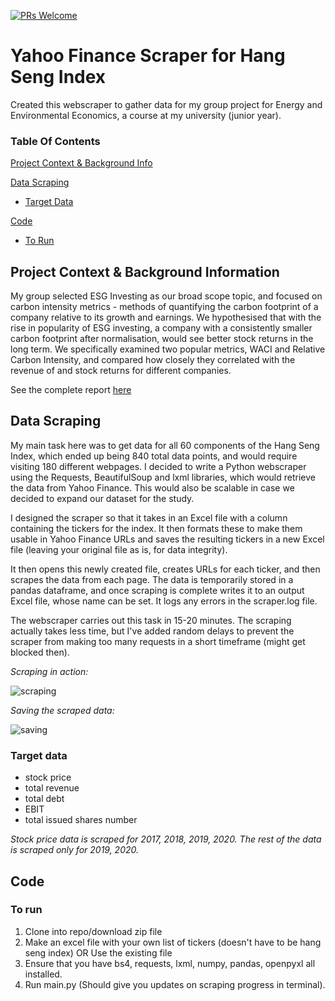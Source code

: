 [![PRs Welcome](https://img.shields.io/badge/PRs-welcome-brightgreen.svg?style=flat-square)](http://makeapullrequest.com)

# Yahoo Finance Scraper for Hang Seng Index

Created this webscraper to gather data for my group project for Energy and Environmental Economics, a course at my university (junior year).

### Table Of Contents

[Project Context & Background Info](#context-&-background-info)

[Data Scraping](#data-scraping)
* [Target Data](#target-data)

[Code](#code)
* [To Run](#to-run)

## Project Context & Background Information

My group selected ESG Investing as our broad scope topic, and focused on carbon intensity metrics - methods of quantifying the carbon footprint of a company relative to its growth and earnings. We hypothesised that with the rise in popularity of ESG investing, a company with a consistently smaller carbon footprint after normalisation, would see better stock returns in the long term. We specifically examined two popular metrics, WACI and Relative Carbon Intensity, and compared how closely they correlated with the revenue of and stock returns for different companies. 

See the complete report [here](https://drive.google.com/file/d/1E1_e2-tj2sVu8TeKWkZwwci-5KXb3Ixv/view?usp=sharing)

## Data Scraping

My main task here was to get data for all 60 components of the Hang Seng Index, which ended up being 840 total data points, and would require visiting 180 different webpages. I decided to write a Python webscraper using the Requests, BeautifulSoup and lxml libraries, which would retrieve the data from Yahoo Finance. This would also be scalable in case we decided to expand our dataset for the study.

I designed the scraper so that it takes in an Excel file with a column containing the tickers for the index. It then formats these to make them usable in Yahoo Finance URLs and saves the resulting tickers in a new Excel file (leaving your original file as is, for data integrity).

It then opens this newly created file, creates URLs for each ticker, and then scrapes the data from each page. The data is temporarily stored in a pandas dataframe, and once scraping is complete writes it to an output Excel file, whose name can be set.
It logs any errors in the scraper.log file.

The webscraper carries out this task in 15-20 minutes. The scraping actually takes less time, but I've added random delays to prevent the scraper from making too many requests in a short timeframe (might get blocked then).

*Scraping in action:*

![scraping](https://user-images.githubusercontent.com/68847270/143801651-02da1b2f-e9df-4e33-9e8d-aaea5e79596c.gif)


*Saving the scraped data:*

![saving](https://user-images.githubusercontent.com/68847270/143801378-6ccb96fc-5a01-4575-819a-f0102d32ba31.gif)

### Target data

* stock price
* total revenue
* total debt
* EBIT
* total issued shares number

*Stock price data is scraped for 2017, 2018, 2019, 2020. The rest of the data is scraped only for 2019, 2020.*


## Code


### To run

1. Clone into repo/download zip file
2. Make an excel file with your own list of tickers (doesn't have to be hang seng index) OR Use the existing file
3. Ensure that you have bs4, requests, lxml, numpy, pandas, openpyxl all installed.
4. Run main.py (Should give you updates on scraping progress in terminal).



